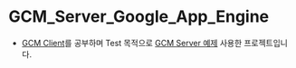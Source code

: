 # GCM_Server_Google_App_Engine

- [GCM Client](https://github.com/ChuuMong/GCM_Client)를 공부하며 Test 목적으로 [GCM Server 예제](https://developer.android.com/google/gcm/server.html) 사용한 프로젝트입니다.
